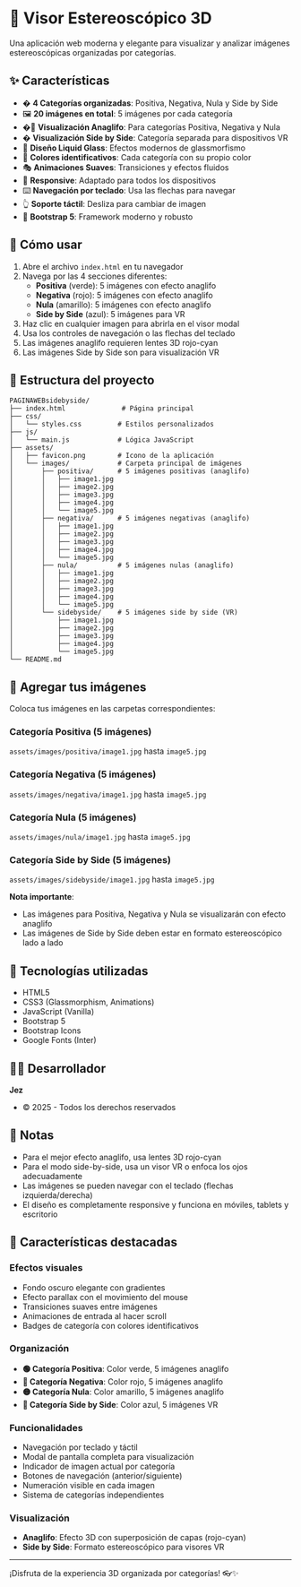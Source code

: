 # 🎨 Visor Estereoscópico 3D

Una aplicación web moderna y elegante para visualizar y analizar imágenes estereoscópicas organizadas por categorías.

## ✨ Características

- � **4 Categorías organizadas**: Positiva, Negativa, Nula y Side by Side
- 🖼️ **20 imágenes en total**: 5 imágenes por cada categoría
- �🔵 **Visualización Anaglifo**: Para categorías Positiva, Negativa y Nula
- � **Visualización Side by Side**: Categoría separada para dispositivos VR
- 💎 **Diseño Liquid Glass**: Efectos modernos de glassmorfismo
- 🎨 **Colores identificativos**: Cada categoría con su propio color
- 🎭 **Animaciones Suaves**: Transiciones y efectos fluidos
- 📱 **Responsive**: Adaptado para todos los dispositivos
- ⌨️ **Navegación por teclado**: Usa las flechas para navegar
- 👆 **Soporte táctil**: Desliza para cambiar de imagen
- 🎨 **Bootstrap 5**: Framework moderno y robusto

## 🚀 Cómo usar

1. Abre el archivo `index.html` en tu navegador
2. Navega por las 4 secciones diferentes:
   - **Positiva** (verde): 5 imágenes con efecto anaglifo
   - **Negativa** (rojo): 5 imágenes con efecto anaglifo
   - **Nula** (amarillo): 5 imágenes con efecto anaglifo
   - **Side by Side** (azul): 5 imágenes para VR
3. Haz clic en cualquier imagen para abrirla en el visor modal
4. Usa los controles de navegación o las flechas del teclado
5. Las imágenes anaglifo requieren lentes 3D rojo-cyan
6. Las imágenes Side by Side son para visualización VR

## 📁 Estructura del proyecto

```
PAGINAWEBsidebyside/
├── index.html              # Página principal
├── css/
│   └── styles.css         # Estilos personalizados
├── js/
│   └── main.js            # Lógica JavaScript
├── assets/
│   ├── favicon.png        # Icono de la aplicación
│   └── images/            # Carpeta principal de imágenes
│       ├── positiva/      # 5 imágenes positivas (anaglifo)
│       │   ├── image1.jpg
│       │   ├── image2.jpg
│       │   ├── image3.jpg
│       │   ├── image4.jpg
│       │   └── image5.jpg
│       ├── negativa/      # 5 imágenes negativas (anaglifo)
│       │   ├── image1.jpg
│       │   ├── image2.jpg
│       │   ├── image3.jpg
│       │   ├── image4.jpg
│       │   └── image5.jpg
│       ├── nula/          # 5 imágenes nulas (anaglifo)
│       │   ├── image1.jpg
│       │   ├── image2.jpg
│       │   ├── image3.jpg
│       │   ├── image4.jpg
│       │   └── image5.jpg
│       └── sidebyside/    # 5 imágenes side by side (VR)
│           ├── image1.jpg
│           ├── image2.jpg
│           ├── image3.jpg
│           ├── image4.jpg
│           └── image5.jpg
└── README.md
```

## 📸 Agregar tus imágenes

Coloca tus imágenes en las carpetas correspondientes:

### Categoría Positiva (5 imágenes)
`assets/images/positiva/image1.jpg` hasta `image5.jpg`

### Categoría Negativa (5 imágenes)
`assets/images/negativa/image1.jpg` hasta `image5.jpg`

### Categoría Nula (5 imágenes)
`assets/images/nula/image1.jpg` hasta `image5.jpg`

### Categoría Side by Side (5 imágenes)
`assets/images/sidebyside/image1.jpg` hasta `image5.jpg`

**Nota importante**: 
- Las imágenes para Positiva, Negativa y Nula se visualizarán con efecto anaglifo
- Las imágenes de Side by Side deben estar en formato estereoscópico lado a lado

## 🎨 Tecnologías utilizadas

- HTML5
- CSS3 (Glassmorphism, Animations)
- JavaScript (Vanilla)
- Bootstrap 5
- Bootstrap Icons
- Google Fonts (Inter)

## 👨‍💻 Desarrollador

**Jez**
- © 2025 - Todos los derechos reservados

## 📝 Notas

- Para el mejor efecto anaglifo, usa lentes 3D rojo-cyan
- Para el modo side-by-side, usa un visor VR o enfoca los ojos adecuadamente
- Las imágenes se pueden navegar con el teclado (flechas izquierda/derecha)
- El diseño es completamente responsive y funciona en móviles, tablets y escritorio

## 🌟 Características destacadas

### Efectos visuales
- Fondo oscuro elegante con gradientes
- Efecto parallax con el movimiento del mouse
- Transiciones suaves entre imágenes
- Animaciones de entrada al hacer scroll
- Badges de categoría con colores identificativos

### Organización
- **🟢 Categoría Positiva**: Color verde, 5 imágenes anaglifo
- **🔴 Categoría Negativa**: Color rojo, 5 imágenes anaglifo
- **🟡 Categoría Nula**: Color amarillo, 5 imágenes anaglifo
- **🔵 Categoría Side by Side**: Color azul, 5 imágenes VR

### Funcionalidades
- Navegación por teclado y táctil
- Modal de pantalla completa para visualización
- Indicador de imagen actual por categoría
- Botones de navegación (anterior/siguiente)
- Numeración visible en cada imagen
- Sistema de categorías independientes

### Visualización
- **Anaglifo**: Efecto 3D con superposición de capas (rojo-cyan)
- **Side by Side**: Formato estereoscópico para visores VR

---

¡Disfruta de la experiencia 3D organizada por categorías! 👓✨
